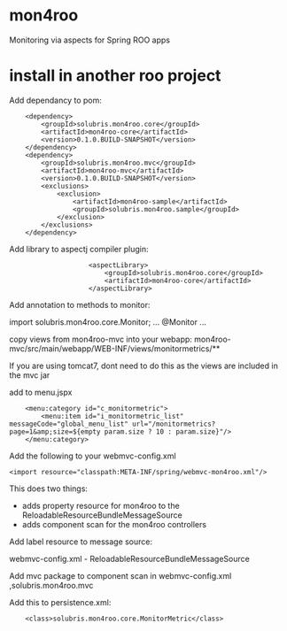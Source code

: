 mon4roo
=======

Monitoring via aspects for Spring ROO apps


install in another roo project
=======

Add dependancy to pom:

		<dependency>
			<groupId>solubris.mon4roo.core</groupId>
			<artifactId>mon4roo-core</artifactId>
			<version>0.1.0.BUILD-SNAPSHOT</version>
		</dependency>
		<dependency>
			<groupId>solubris.mon4roo.mvc</groupId>
			<artifactId>mon4roo-mvc</artifactId>
			<version>0.1.0.BUILD-SNAPSHOT</version>
			<exclusions>
				<exclusion>
					<artifactId>mon4roo-sample</artifactId>
					<groupId>solubris.mon4roo.sample</groupId>
				</exclusion>
			</exclusions>
		</dependency>

Add library to aspectj compiler plugin:

						<aspectLibrary>
							<groupId>solubris.mon4roo.core</groupId>
							<artifactId>mon4roo-core</artifactId>
						</aspectLibrary>

Add annotation to methods to monitor:

import solubris.mon4roo.core.Monitor;
    ...
	@Monitor
	...
						
copy views from mon4roo-mvc into your webapp:
    mon4roo-mvc/src/main/webapp/WEB-INF/views/monitormetrics/**

If you are using tomcat7, dont need to do this as the views are included in the mvc jar
 						
add to menu.jspx

        <menu:category id="c_monitormetric">
            <menu:item id="i_monitormetric_list" messageCode="global_menu_list" url="/monitormetrics?page=1&amp;size=${empty param.size ? 10 : param.size}"/>
        </menu:category>

Add the following to your webmvc-config.xml

	<import resource="classpath:META-INF/spring/webmvc-mon4roo.xml"/>

This does two things:
- adds property resource for mon4roo to the ReloadableResourceBundleMessageSource
- adds component scan for the mon4roo controllers





Add label resource to message source:

webmvc-config.xml - ReloadableResourceBundleMessageSource
    <bean class="org.springframework.context.support.ReloadableResourceBundleMessageSource" id="messageSourceMon4roo" p:basenames="classpath:META-INF/mon4roo/application" p:fallbackToSystemLocale="false" p:cacheSeconds="0"/>

Add mvc package to component scan in webmvc-config.xml
	,solubris.mon4roo.mvc

Add this to persistence.xml:

		<class>solubris.mon4roo.core.MonitorMetric</class>

		
		